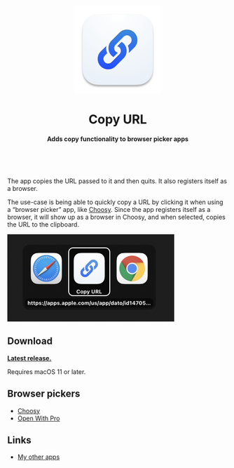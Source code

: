 <div align="center">
	<img src="Stuff/AppIcon-readme.png" width="200" height="200">
	<h1>Copy URL</h1>
	<p>
		<b>Adds copy functionality to browser picker apps</b>
	</p>
	<br>
	<br>
	<br>
</div>

The app copies the URL passed to it and then quits. It also registers itself as a browser.

The use-case is being able to quickly copy a URL by clicking it when using a “browser picker” app, like [Choosy](https://www.choosyosx.com). Since the app registers itself as a browser, it will show up as a browser in Choosy, and when selected, copies the URL to the clipboard.

<img src="Stuff/screenshot.png" width="381">

## Download

[**Latest release.**](https://github.com/sindresorhus/Copy-URL/releases/latest)

Requires macOS 11 or later.

## Browser pickers

- [Choosy](https://www.choosyosx.com)
- [Open With Pro](https://apps.apple.com/app/id1530712347?mt=12)

## Links

- [My other apps](https://sindresorhus.com/apps)
